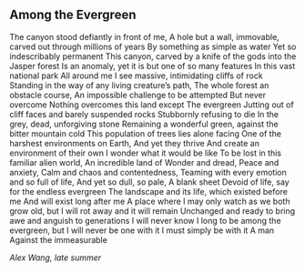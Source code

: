 

## Among the Evergreen

The canyon stood defiantly in front of me,
A hole but a wall, immovable, carved out through millions of years
By something as simple as water
Yet so indescribably permanent
This canyon, carved by a knife of the gods into the Jasper forest
Is an anomaly, yet it is but one of so many features
In this vast national park
All around me I see massive, intimidating cliffs of rock
Standing in the way of any living creature’s path,
The whole forest an obstacle course,
An impossible challenge to be attempted
But never overcome
Nothing overcomes this land except
The evergreen
Jutting out of cliff faces and barely suspended rocks
Stubbornly refusing to die
In the grey, dead, unforgiving stone
Remaining a wonderful green, against the bitter mountain cold
This population of trees lies alone facing
One of the harshest environments on Earth,
And yet they thrive
And create an environment of their own
I wonder what it would be like
To be lost in this familiar alien world,
An incredible land of
Wonder and dread,
Peace and anxiety,
Calm and chaos and contentedness,
Teaming with every emotion and so full of life,
And yet so dull, so pale,
A blank sheet
Devoid of life, say for the endless evergreen
The landscape and its life, which existed before me
And will exist long after me
A place where I may only watch as we both grow old, but I will rot away and it will remain
Unchanged and ready to bring awe and anguish to generations
I will never know
I long to be among the evergreen, but I will never be one with it
I must simply be with it
A man
Against the immeasurable

<cite> Alex Wang, late summer </cite>
